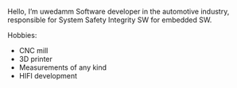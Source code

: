 Hello, I’m uwedamm
Software developer in the automotive industry, responsible for System Safety Integrity SW for embedded SW.

Hobbies:
- CNC mill
- 3D printer
- Measurements of any kind
- HIFI development


<!---
uwedamm/uwedamm is a ✨ special ✨ repository because its `README.md` (this file) appears on your GitHub profile.
You can click the Preview link to take a look at your changes.
--->
